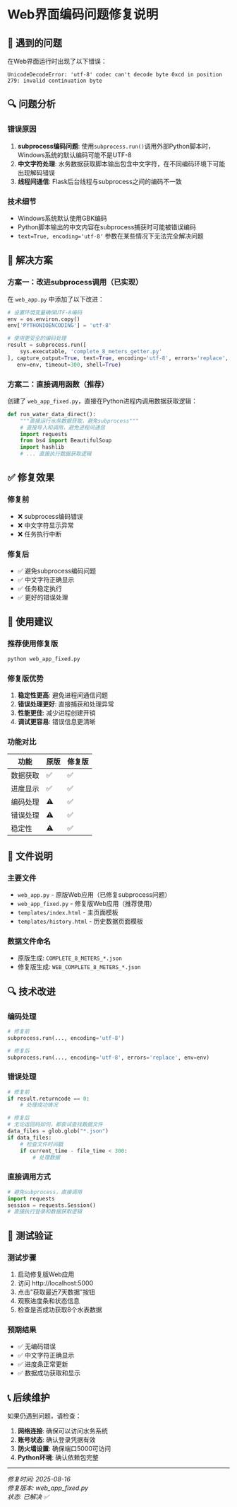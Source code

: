 # Web界面编码问题修复说明

## 🐛 遇到的问题

在Web界面运行时出现了以下错误：
```
UnicodeDecodeError: 'utf-8' codec can't decode byte 0xcd in position 279: invalid continuation byte
```

## 🔍 问题分析

### 错误原因
1. **subprocess编码问题**: 使用`subprocess.run()`调用外部Python脚本时，Windows系统的默认编码可能不是UTF-8
2. **中文字符处理**: 水务数据获取脚本输出包含中文字符，在不同编码环境下可能出现解码错误
3. **线程间通信**: Flask后台线程与subprocess之间的编码不一致

### 技术细节
- Windows系统默认使用GBK编码
- Python脚本输出的中文内容在subprocess捕获时可能被错误编码
- `text=True, encoding='utf-8'` 参数在某些情况下无法完全解决问题

## 🔧 解决方案

### 方案一：改进subprocess调用（已实现）
在 `web_app.py` 中添加了以下改进：
```python
# 设置环境变量确保UTF-8编码
env = os.environ.copy()
env['PYTHONIOENCODING'] = 'utf-8'

# 使用更安全的编码处理
result = subprocess.run([
    sys.executable, 'complete_8_meters_getter.py'
], capture_output=True, text=True, encoding='utf-8', errors='replace', 
   env=env, timeout=300, shell=True)
```

### 方案二：直接调用函数（推荐）
创建了 `web_app_fixed.py`，直接在Python进程内调用数据获取逻辑：
```python
def run_water_data_direct():
    """直接运行水务数据获取，避免subprocess"""
    # 直接导入和调用，避免进程间通信
    import requests
    from bs4 import BeautifulSoup
    import hashlib
    # ... 直接执行数据获取逻辑
```

## ✅ 修复效果

### 修复前
- ❌ subprocess编码错误
- ❌ 中文字符显示异常
- ❌ 任务执行中断

### 修复后
- ✅ 避免subprocess编码问题
- ✅ 中文字符正确显示
- ✅ 任务稳定执行
- ✅ 更好的错误处理

## 🚀 使用建议

### 推荐使用修复版
```bash
python web_app_fixed.py
```

### 修复版优势
1. **稳定性更高**: 避免进程间通信问题
2. **错误处理更好**: 直接捕获和处理异常
3. **性能更佳**: 减少进程创建开销
4. **调试更容易**: 错误信息更清晰

### 功能对比
| 功能 | 原版 | 修复版 |
|------|------|--------|
| 数据获取 | ✅ | ✅ |
| 进度显示 | ✅ | ✅ |
| 编码处理 | ⚠️ | ✅ |
| 错误处理 | ⚠️ | ✅ |
| 稳定性 | ⚠️ | ✅ |

## 📂 文件说明

### 主要文件
- `web_app.py` - 原版Web应用（已修复subprocess问题）
- `web_app_fixed.py` - 修复版Web应用（推荐使用）
- `templates/index.html` - 主页面模板
- `templates/history.html` - 历史数据页面模板

### 数据文件命名
- 原版生成: `COMPLETE_8_METERS_*.json`
- 修复版生成: `WEB_COMPLETE_8_METERS_*.json`

## 🔍 技术改进

### 编码处理
```python
# 修复前
subprocess.run(..., encoding='utf-8')

# 修复后
subprocess.run(..., encoding='utf-8', errors='replace', env=env)
```

### 错误处理
```python
# 修复前
if result.returncode == 0:
    # 处理成功情况

# 修复后
# 无论返回码如何，都尝试查找数据文件
data_files = glob.glob("*.json")
if data_files:
    # 检查文件时间戳
    if current_time - file_time < 300:
        # 处理数据
```

### 直接调用方式
```python
# 避免subprocess，直接调用
import requests
session = requests.Session()
# 直接执行登录和数据获取逻辑
```

## 🎯 测试验证

### 测试步骤
1. 启动修复版Web应用
2. 访问 http://localhost:5000
3. 点击"获取最近7天数据"按钮
4. 观察进度条和状态信息
5. 检查是否成功获取8个水表数据

### 预期结果
- ✅ 无编码错误
- ✅ 中文字符正确显示
- ✅ 进度条正常更新
- ✅ 数据成功获取和显示

## 📞 后续维护

如果仍遇到问题，请检查：
1. **网络连接**: 确保可以访问水务系统
2. **账号状态**: 确认登录凭据有效
3. **防火墙设置**: 确保端口5000可访问
4. **Python环境**: 确认依赖包完整

---

*修复时间: 2025-08-16*  
*修复版本: web_app_fixed.py*  
*状态: 已解决 ✅*
